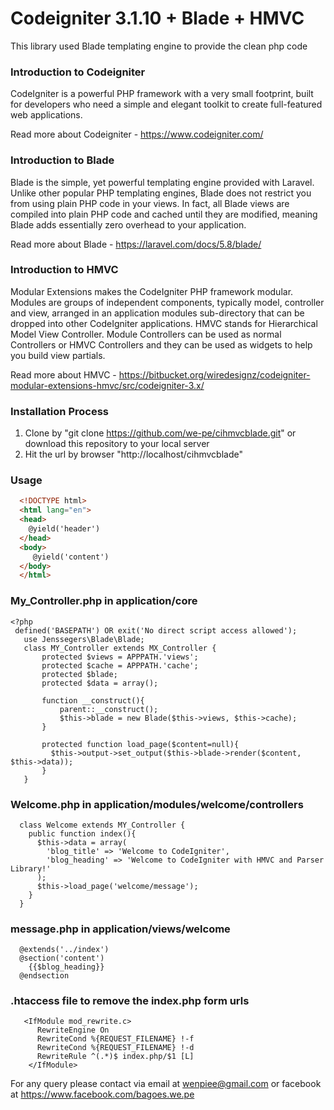  # Codeigniter 3.1.10 + Blade + HMVC

This library used Blade templating engine to provide the clean php code

### Introduction to Codeigniter

CodeIgniter is a powerful PHP framework with a very small footprint, built for developers who need a simple and elegant toolkit to create full-featured web applications.

Read more about Codeigniter - https://www.codeigniter.com/

### Introduction to Blade

Blade is the simple, yet powerful templating engine provided with Laravel. Unlike other popular PHP templating engines, Blade does not restrict you from using plain PHP code in your views. In fact, all Blade views are compiled into plain PHP code and cached until they are modified, meaning Blade adds essentially zero overhead to your application.

Read more about Blade - https://laravel.com/docs/5.8/blade/

### Introduction to HMVC

Modular Extensions makes the CodeIgniter PHP framework modular. Modules are groups of independent components, typically model, controller and view, arranged in an application modules sub-directory that can be dropped into other CodeIgniter applications.
HMVC stands for Hierarchical Model View Controller.
Module Controllers can be used as normal Controllers or HMVC Controllers and they can be used as widgets to help you build view partials.

Read more about HMVC - https://bitbucket.org/wiredesignz/codeigniter-modular-extensions-hmvc/src/codeigniter-3.x/

### Installation Process

 1. Clone by "git clone https://github.com/we-pe/cihmvcblade.git" or download this repository to your local server
 2. Hit the url by browser "http://localhost/cihmvcblade"
 
 ### Usage

  ```html
    <!DOCTYPE html>
    <html lang="en">
    <head>
      @yield('header')
    </head>
    <body>
       @yield('content')
    </body>
    </html>
```
### My_Controller.php in application/core
 ```
 <?php
  defined('BASEPATH') OR exit('No direct script access allowed');
    use Jenssegers\Blade\Blade;
    class MY_Controller extends MX_Controller {
        protected $views = APPPATH.'views';
        protected $cache = APPPATH.'cache';
        protected $blade;
        protected $data = array();

        function __construct(){
            parent::__construct();
            $this->blade = new Blade($this->views, $this->cache);
        }

        protected function load_page($content=null){
          $this->output->set_output($this->blade->render($content, $this->data));
        }
    }
```
### Welcome.php in application/modules/welcome/controllers
```
  class Welcome extends MY_Controller {
    public function index(){
      $this->data = array(
        'blog_title' => 'Welcome to CodeIgniter',
        'blog_heading' => 'Welcome to CodeIgniter with HMVC and Parser Library!'
      );
      $this->load_page('welcome/message');
    }
  }
```
### message.php in application/views/welcome
```
  @extends('../index')
  @section('content')
    {{$blog_heading}}
  @endsection
```
### .htaccess file to remove the index.php form urls
 ``` 
    <IfModule mod_rewrite.c>
       RewriteEngine On
       RewriteCond %{REQUEST_FILENAME} !-f
       RewriteCond %{REQUEST_FILENAME} !-d
       RewriteRule ^(.*)$ index.php/$1 [L]
     </IfModule>
```

For any query please contact via email at wenpiee@gmail.com or facebook at https://www.facebook.com/bagoes.we.pe
